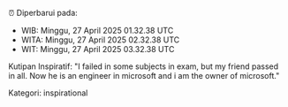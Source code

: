 ⏰ Diperbarui pada:
- WIB: Minggu, 27 April 2025 01.32.38 UTC
- WITA: Minggu, 27 April 2025 02.32.38 UTC
- WIT: Minggu, 27 April 2025 03.32.38 UTC

Kutipan Inspiratif:
"I failed in some subjects in exam, but my friend passed in all. Now he is an engineer in microsoft and i am the owner of microsoft."


Kategori: inspirational

